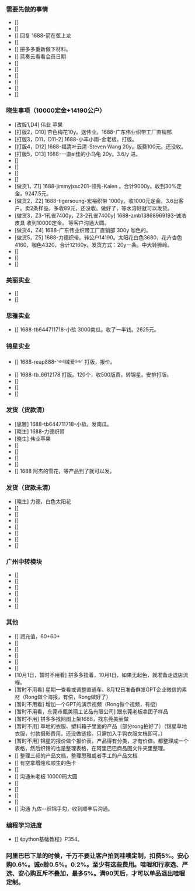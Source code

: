 ### 需要先做的事情
- [] 
- [] 
- [] 回复 1688-箭在弦上龙
- [] 
- [] 拼多多重新做下材料。
- [] 蓝奏云看看会员日期
- [] 
- [] 
- [] 
- [] 
- [] 
- [] 








### 晓生事项（10000定金+14190公户）    
- [改版1,D4] 伟业 苹果 
- [打版2，D10] 杏色梅花10y。送伟业。1688-广东伟业织带工厂直销部 
- [打版3，D11，D11-2]  1688-小丰小雨-金老板。打版。
- [打版4，D12] 1688-福清叶云清-Steven Wang 20y。版费100元。还没收。
- [打版5，D13] 1688-一直ai佳的小乌龟 20y。3.6/y 进。
- [] 
- [] 
- [] 
- [] 
- [做货1，Z1] 1688-jimmyjxsc201-领秀-Kaien 。合计9000y。收到30%定金，9247.5元。 
- [做货2，Z2] 1688-tigersoung-宏裕织带 1000y。收1000元定金。3.6出客户。卖2条样品，多收89元，还没收。做好了，等水溶好就可以发货。
- [做货3，Z3-1孔雀7400y，Z3-2孔雀7400y] 1688-zmb13868969193-诚浩皮具 收到10000定金。 等客户沟通大圆。
- [做货4，Z4] 1688-广东伟业织带工厂直销部 300y 咖色的。 
- [做货5，Z5] 1688-力德织带。转公户14190。太阳花白色3680，花卉杏色4160，咖色4320，合计12160y。发货方式：20y一条。中大转狮岭。
- [] 
- [] 
- [] 


### 美丽实业
- [] 
- [] 

### 思雅实业
- [] 1688-tb644711718-小镹 3000南瓜。收了一半钱。2625元。



### 锦星实业
- [] 1688-reap888-༺绒爱༻ 打版，报价。
- [] 1688-tb_6612178 打版。120个，收500版费，转锦星。安排打版。
- [] 
- [] 
- [] 



### 发货（货款清）
- [思雅] 1688-tb644711718-小镹。发南瓜。
- [晓生] 1688-力德织带
- [晓生] 伟业苹果
- [] 
- [] 
- [] 
- [] 
- [] 1688 阿杰的雪花，等产品到了就可以发。


### 发货（货款未清）
- [晓生] 力德，白色太阳花
- [] 
- [] 
- [] 
- [] 
- [] 
- [] 
- [] 



### 广州中转模块
- [] 
- [] 
- [] 
- [] 
- [] 
- [] 




### 其他
- [] 润充值，60+60+
- [] 
- [] 
- [] 
- [] 
- [] 
- [10月1日，暂时不用看] 拼多多挂着，10月1日，如果无起色，就准备走退店流程。
- [暂时不用看] 星期一查看或调整直通车、8月12日准备群发GPT企业微信的素材（Rong做个海报，有偿，Rong做好了）
- [暂时不用看] 增加一个GPT的演示视频（Rong做个视频，有偿）
- [暂时不用看，东莞市甄美丽工艺品有限公司] 跟东莞老板拿团子样品
- [暂时不用] 拼多多找网图上架1688，找东莞美丽做
- [暂时不用] 草地的衣服、塑料箱子里面的产品（部分rong拍好了）（锦星草地衣服，付款摄影费用。还没做链接。只需加入手钩衣服文档即可。）
- [暂时不用] 锦星的报价做个报价表，产品得有分类，才有价值。都整理成一个表格，然后织锦的也是整理表格，在阿里巴巴商品图文件夹里整理。 
- [] 整理三叔的产品文档，整理思雅或者手工的产品文档
- [] 有空拿增隆和顺生的色卡
- [] 
- [] 沟通朱老板 10000码大圆
- [] 
- [] 
- [] 
- [] 
- [] 沟通 九佐--织锦手勾，收到顺丰后沟通。



### 编程学习进度
- [] 《python基础教程》P354。


### 阿里巴巴下单的时候，千万不要让客户拍到哇噢定制，扣费5%。安心购0.6%。诚e赊0.5%。0.2%。至少有这些费用。哇喔和行家选、严选、安心购互斥不叠加，最多5%。满90天后，才可以单品退出哇喔定制。